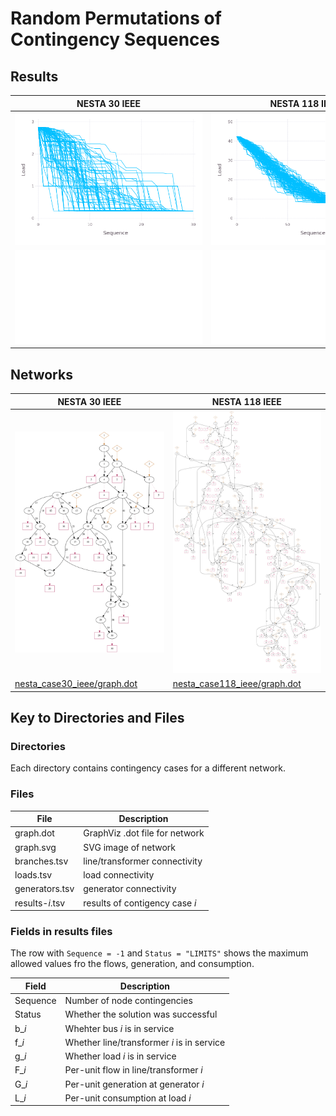 # Random Permutations of Contingency Sequences


## Results

| NESTA 30 IEEE                                                   | NESTA 118 IEEE                                                    |
|-----------------------------------------------------------------|-------------------------------------------------------------------|
| ![nesta_case30_ieee/summary.png](nesta_case30_ieee/summary.png) | ![nesta_case118_ieee/summary.png](nesta_case118_ieee/summary.png) |
| ![nesta_case30_ieee/summary.tsv](nesta_case30_ieee/summary.tsv) | ![nesta_case118_ieee/summary.tsv](nesta_case118_ieee/summary.tsv) |


## Networks

| NESTA 30 IEEE                                                   | NESTA 118 IEEE                                                    |
|-----------------------------------------------------------------|-------------------------------------------------------------------|
| ![nesta_case30_ieee/graph.svg](nesta_case30_ieee/graph.svg)     | ![nesta_case118_ieee/graph.svg](nesta_case118_ieee/graph.svg) |
|  [nesta_case30_ieee/graph.dot](nesta_case30_ieee/graph.dot)     |  [nesta_case118_ieee/graph.dot](nesta_case118_ieee/graph.dot) |


## Key to Directories and Files


### Directories

Each directory contains contingency cases for a different network.


### Files

| File             | Description                    |
|------------------|--------------------------------|
| graph.dot        | GraphViz .dot file for network |
| graph.svg        | SVG image of network           |
| branches.tsv     | line/transformer connectivity  |
| loads.tsv        | load connectivity              |
| generators.tsv   | generator connectivity         |
| results-*i*.tsv  | results of contigency case *i* |


### Fields in results files

The row with `Sequence = -1` and `Status = "LIMITS"` shows the maximum allowed values fro the flows, generation, and consumption.

| Field    | Description                                |
|----------|--------------------------------------------|
| Sequence | Number of node contingencies               |
| Status   | Whether the solution was successful        |
| b\_*i*   | Whehter bus *i* is in service              |
| f\_*i*   | Whether line/transformer *i* is in service |
| g\_*i*   | Whether load *i* is in service             |
| F\_*i*   | Per-unit flow in line/transformer *i*      |
| G\_*i*   | Per-unit generation at generator *i*       |
| L\_*i*   | Per-unit consumption at load *i*           |
